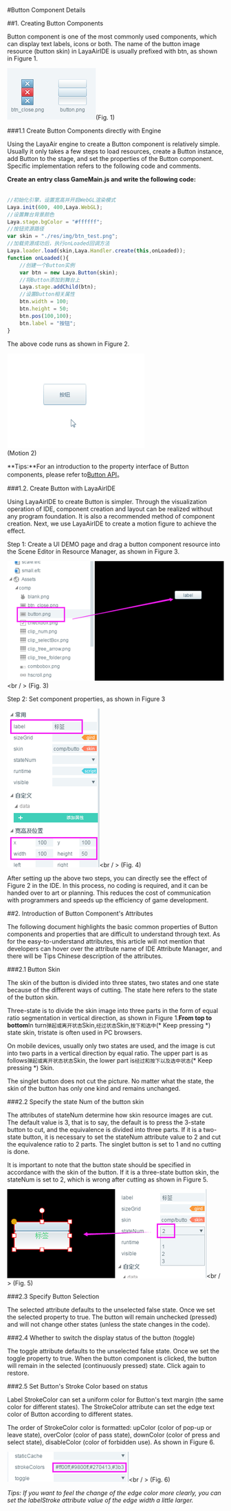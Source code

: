 #Button Component Details

##1. Creating Button Components

Button component is one of the most commonly used components, which can display text labels, icons or both. The name of the button image resource (button skin) in LayaAirIDE is usually prefixed with btn, as shown in Figure 1.

![图1](img/1.png)(Fig. 1)

###1.1 Create Button Components directly with Engine

Using the LayaAir engine to create a Button component is relatively simple. Usually it only takes a few steps to load resources, create a Button instance, add Button to the stage, and set the properties of the Button component. Specific implementation refers to the following code and comments.

**Create an entry class GameMain.js and write the following code:**


```javascript

//初始化引擎，设置宽高并开启WebGL渲染模式
Laya.init(600, 400,Laya.WebGL);
//设置舞台背景颜色
Laya.stage.bgColor = "#ffffff";
//按钮资源路径
var skin = "./res/img/btn_test.png";
//加载资源成功后，执行onLoaded回调方法
Laya.loader.load(skin,Laya.Handler.create(this,onLoaded));
function onLoaded(){
    //创建一个Button实例
    var btn = new Laya.Button(skin);
    //将Button添加到舞台上
    Laya.stage.addChild(btn);
    //设置Button相关属性
    btn.width = 100;
    btn.height = 50;
    btn.pos(100,100);
    btn.label = "按钮";
}
```


The above code runs as shown in Figure 2.

![动图2](img/2.gif)<br/> (Motion 2)

**Tips:**For an introduction to the property interface of Button components, please refer to[Button API](http://layaair.ldc.layabox.com/api/index.html?category=Core&class=laya.ui.Button)。



###1.2. Create Button with LayaAirIDE

Using LayaAirIDE to create Button is simpler. Through the visualization operation of IDE, component creation and layout can be realized without any program foundation. It is also a recommended method of component creation. Next, we use LayaAirIDE to create a motion figure to achieve the effect.

Step 1: Create a UI DEMO page and drag a button component resource into the Scene Editor in Resource Manager, as shown in Figure 3.

![图3](img/3.png)<br / > (Fig. 3)

Step 2: Set component properties, as shown in Figure 3

![图3](img/4.png)<br / > (Fig. 4)

After setting up the above two steps, you can directly see the effect of Figure 2 in the IDE. In this process, no coding is required, and it can be handed over to art or planning. This reduces the cost of communication with programmers and speeds up the efficiency of game development.



##2. Introduction of Button Component's Attributes

The following document highlights the basic common properties of Button components and properties that are difficult to understand through text. As for the easy-to-understand attributes, this article will not mention that developers can hover over the attribute name of IDE Attribute Manager, and there will be Tips Chinese description of the attributes.

###2.1 Button Skin

The skin of the button is divided into three states, two states and one state because of the different ways of cutting. The state here refers to the state of the button skin.

Three-state is to divide the skin image into three parts in the form of equal ratio segmentation in vertical direction, as shown in Figure 1.**From top to bottom**In turn`弹起或离开状态`Skin,`经过状态`Skin,`按下和选中`(* Keep pressing *) state skin, tristate is often used in PC browsers.

On mobile devices, usually only two states are used, and the image is cut into two parts in a vertical direction by equal ratio. The upper part is as follows`弹起或离开状态状态`Skin, the lower part is`经过和按下以及选中状态`(* Keep pressing *) Skin.

The singlet button does not cut the picture. No matter what the state, the skin of the button has only one kind and remains unchanged.

###2.2 Specify the state Num of the button skin

The attributes of stateNum determine how skin resource images are cut. The default value is 3, that is to say, the default is to press the 3-state button to cut, and the equivalence is divided into three parts. If it is a two-state button, it is necessary to set the stateNum attribute value to 2 and cut the equivalence ratio to 2 parts. The singlet button is set to 1 and no cutting is done.

It is important to note that the button state should be specified in accordance with the skin of the button. If it is a three-state button skin, the stateNum is set to 2, which is wrong after cutting as shown in Figure 5.

![图5](img/5.png)<br / > (Fig. 5)



###2.3 Specify Button Selection

The selected attribute defaults to the unselected false state. Once we set the selected property to true. The button will remain unchecked (pressed) and will not change other states (unless the state changes in the code).

###2.4 Whether to switch the display status of the button (toggle)

The toggle attribute defaults to the unselected false state. Once we set the toggle property to true. When the button component is clicked, the button will remain in the selected (continuously pressed) state. Click again to restore.

###2.5 Set Button's Stroke Color based on status

Label StrokeColor can set a uniform color for Button's text margin (the same color for different states). The StrokeColor attribute can set the edge text color of Button according to different states.

The order of StrokeColor color is formatted: upColor (color of pop-up or leave state), overColor (color of pass state), downColor (color of press and select state), disableColor (color of forbidden use). As shown in Figure 6.

![图6](img/6.png)<br / > (Fig. 6)

*Tips: If you want to feel the change of the edge color more clearly, you can set the labelStroke attribute value of the edge width a little larger.*












